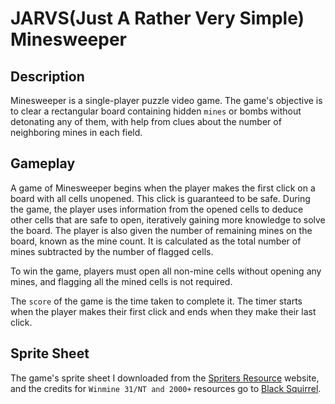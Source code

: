 # JARVS(Just A Rather Very Simple) Minesweeper

## Description

Minesweeper is a single-player puzzle video game. The game's objective is to clear a rectangular board containing hidden `mines` or bombs without detonating any of them, with help from clues about the number of neighboring mines in each field.

## Gameplay

A game of Minesweeper begins when the player makes the first click on a board with all cells unopened. This click is guaranteed to be safe. During the game, the player uses information from the opened cells to deduce other cells that are safe to open, iteratively gaining more knowledge to solve the board. The player is also given the number of remaining mines on the board, known as the mine count. It is calculated as the total number of mines subtracted by the number of flagged cells.

To win the game, players must open all non-mine cells without opening any mines, and flagging all the mined cells is not required.

The `score` of the game is the time taken to complete it. The timer starts when the player makes their first click and ends when they make their last click.

## Sprite Sheet

The game's sprite sheet I downloaded from the [Spriters Resource](https://www.spriters-resource.com/pc_computer/minesweeper/sheet/19849/) website, and the credits for `Winmine 31/NT and 2000+` resources go to [Black Squirrel](https://www.spriters-resource.com/submitter/Black+Squirrel/).
